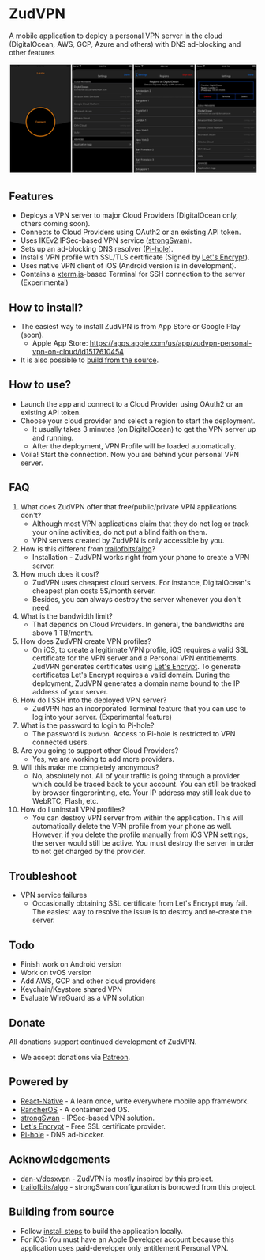 ZudVPN
==
A mobile application to deploy a personal VPN server in the cloud (DigitalOcean, AWS, GCP, Azure and others) with DNS ad-blocking and other features

![Create your own private VPN using ZudVPN](./screenshots/app.jpeg?raw=true "Create your own private VPN using ZudVPN")

Features
--
- Deploys a VPN server to major Cloud Providers (DigitalOcean only, others coming soon).
- Connects to Cloud Providers using OAuth2 or an existing API token.
- Uses IKEv2 IPSec-based VPN service ([strongSwan](https://strongswan.org/)).
- Sets up an ad-blocking DNS resolver ([Pi-hole](https://pi-hole.net/)).
- Installs VPN profile with SSL/TLS certificate (Signed by [Let's Encrypt](https://letsencrypt.org/)).
- Uses native VPN client of iOS (Android version is in development).
- Contains a [xterm.js](https://xtermjs.org/ )-based Terminal for SSH connection to the server (Experimental)


How to install?
--
- The easiest way to install ZudVPN is from App Store or Google Play (soon).
    - Apple App Store: https://apps.apple.com/us/app/zudvpn-personal-vpn-on-cloud/id1517610454
- It is also possible to [build from the source](docs/INSTALL.md).


How to use?
--
- Launch the app and connect to a Cloud Provider using OAuth2 or an existing API token.
- Choose your cloud provider and select a region to start the deployment.
    - It usually takes 3 minutes (on DigitalOcean) to get the VPN server up and running.
    - After the deployment, VPN Profile will be loaded automatically.
- Voila! Start the connection. Now you are behind your personal VPN server. 


FAQ
--
1. What does ZudVPN offer that free/public/private VPN applications don't?
    * Although most VPN applications claim that they do not log or track your online activities, do not put a blind faith on them.
    * VPN servers created by ZudVPN is only accessible by you.
2. How is this different from [trailofbits/algo](https://github.com/trailofbits/algo)?
    * Installation - ZudVPN works right from your phone to create a VPN server.
3. How much does it cost?
    * ZudVPN uses cheapest cloud servers. For instance, DigitalOcean's cheapest plan costs 5$/month server. 
    * Besides, you can always destroy the server whenever you don't need.
4. What is the bandwidth limit?
    - That depends on Cloud Providers. In general, the bandwidths are above 1 TB/month.
5. How does ZudVPN create VPN profiles?
    - On iOS, to create a legitimate VPN profile, iOS requires a valid SSL certificate for the VPN server and a Personal VPN entitlements.
      ZudVPN generates certificates using [Let's Encrypt](https://letsencrypt.org/). To generate certificates Let's Encrypt requires a valid domain. During the deployment, ZudVPN generates a domain name bound to the IP address of your server.
6. How do I SSH into the deployed VPN server?
    - ZudVPN has an incorporated Terminal feature that you can use to log into your server. (Experimental feature)
7. What is the password to login to Pi-hole?
    - The password is `zudvpn`. Access to Pi-hole is restricted to VPN connected users.
8. Are you going to support other Cloud Providers?
    - Yes, we are working to add more providers.
9. Will this make me completely anonymous?
    - No, absolutely not. All of your traffic is going through a provider which could be traced back to your account. You can still be tracked by browser fingerprinting, etc. Your IP address may still leak due to WebRTC, Flash, etc.
10. How do I uninstall VPN profiles?
    - You can destroy VPN server from within the application. This will automatically delete the VPN profile from your phone as well. However, if you delete the profile manually from iOS VPN settings, the server would still be active. You must destroy the server in order to not get charged by the provider.

Troubleshoot
--
- VPN service failures
    - Occasionally obtaining SSL certificate from Let's Encrypt may fail. The easiest way to resolve the issue is to destroy and re-create the server.

Todo
--
- Finish work on Android version
- Work on tvOS version
- Add AWS, GCP and other cloud providers
- Keychain/Keystore shared VPN
- Evaluate WireGuard as a VPN solution

Donate
--
All donations support continued development of ZudVPN.
- We accept donations via [Patreon](https://www.patreon.com/miniyarov).

Powered by
--
- [React-Native](https://reactnative.dev/) - A learn once, write everywhere mobile app framework.
- [RancherOS](https://rancher.com/) - A containerized OS.
- [strongSwan](https://strongswan.org/) - IPSec-based VPN solution.
- [Let's Encrypt](https://letsencrypt.org/) - Free SSL certificate provider.
- [Pi-hole](https://pi-hole.net/) - DNS ad-blocker.

Acknowledgements
--
- [dan-v/dosxvpn](https://github.com/dan-v/dosxvpn) - ZudVPN is mostly inspired by this project.
- [trailofbits/algo](https://github.com/trailofbits/algo) - strongSwan configuration is borrowed from this project.

Building from source
--
- Follow [install steps](docs/INSTALL.md) to build the application locally.
- For iOS: You must have an Apple Developer account because this application uses paid-developer only entitlement Personal VPN.
